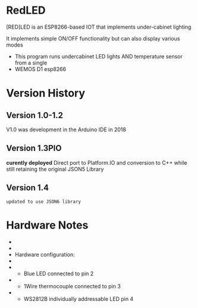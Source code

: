 # RedLED

[RED]LED  is an ESP8266-based IOT that implements under-cabinet lighting

It implements simple ON/OFF functionality but can also display various modes

* This program runs undercabinet LED lights AND temperature sensor from a single
 * WEMOS D1 esp8266

# Version History

## Version 1.0-1.2
  V1.0 was development in the Arduino IDE in 2018
## Version 1.3PIO
  **curently deployed** Direct port to Platform.IO and conversion to C++ while still retaining the original JSON5 Library
## Version 1.4
    updated to use JSON6 library
    
# Hardware Notes
 * 
 * 
 * Hardware configuration:
 * 
 *   - Blue LED connected to pin 2
 *   - 1Wire thermocouple connected to pin 3
 *   - WS2812B individually addressable LED pin 4

